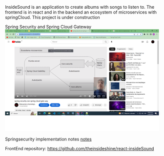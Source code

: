 InsideSound is an application to create albums with songs to listen to. The frontend is in react and in the backend an ecosystem of microservices with springCloud. This project is under construction



Spring Security and Spring Cloud Gateway
[![Security](images/video-security.png)](https://www.youtube.com/watch?v=2DwEdIIFNcI)

Springsecurity implementation notes
[notes](doc/noteImpl.pdf)



FrontEnd repository: https://github.com/theinsideshine/react-insideSound